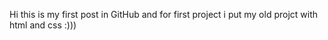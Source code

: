 Hi this is my first post in GitHub and for first project i put my old projct with html and css :)))
